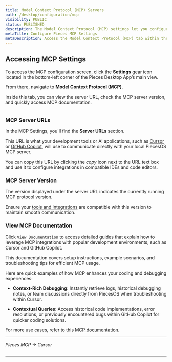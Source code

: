 ```yaml
---
title: Model Context Protocol (MCP) Servers
path: /desktop/configuration/mcp
visibility: PUBLIC
status: PUBLISHED
description: The Model Context Protocol (MCP) settings let you configure and manage MCP integration with PiecesOS, enabling connectivity between Large Language Models (LLMs) and your personal context stored by the Long-Term Memory Engine (LTM-2.5).
metaTitle: Configure Pieces MCP Settings
metaDescription: Access the Model Context Protocol (MCP) tab within the Settings View of the Desktop App, where you can find the latest SSE URL for integrating into your favorite tools.
---
```


## Accessing MCP Settings

To access the MCP configuration screen, click the **Settings** gear icon located in the bottom-left corner of the Pieces Desktop App’s main view.

From there, navigate to **Model Context Protocol (MCP)**.

Inside this tab, you can view the server URL, check the MCP server version, and quickly access MCP documentation.

<Image src="https://storage.googleapis.com/hashnode_product_documentation_assets/desktop_app_assets/desktop_app_MAIN/new_media/Settings/Model%20Context%20Protocol%20(MCP)%20Servers/mcp_settings.png" alt="" align="center" fullwidth="true" />

### MCP Server URLs

In the MCP Settings, you'll find the **Server URLs** section.

This URL is what your development tools or AI applications, such as [Cursor](/products/mcp/cursor) or [GitHub Copilot](/products/mcp/github-copilot), will use to communicate directly with your local PiecesOS MCP server.

You can copy this URL by clicking the *copy* icon next to the URL text box and use it to configure integrations in compatible IDEs and code editors.

### MCP Server Version

The version displayed under the server URL indicates the currently running MCP protocol version.

Ensure your [tools and integrations](/products/mcp/get-started#getting-started) are compatible with this version to maintain smooth communication.

### View MCP Documentation

Click `View Documentation` to access detailed guides that explain how to leverage MCP integrations with popular development environments, such as Cursor and GitHub Copilot.

This documentation covers setup instructions, example scenarios, and troubleshooting tips for efficient MCP usage.

Here are quick examples of how MCP enhances your coding and debugging experiences:

* **Context-Rich Debugging**: Instantly retrieve logs, historical debugging notes, or team discussions directly from PiecesOS when troubleshooting within Cursor.

* **Contextual Queries**: Access historical code implementations, error resolutions, or previously encountered bugs within GitHub Copilot for quicker coding solutions.

For more use cases, refer to this [MCP documentation.](/products/mcp/get-started)

***

*Pieces MCP → Cursor*

<Image src="https://storage.googleapis.com/hashnode_product_documentation_assets/mcp_documentation/misc/cursor_ask_about_youtube_tutorial.png" alt="" align="center" fullwidth="true" />

***